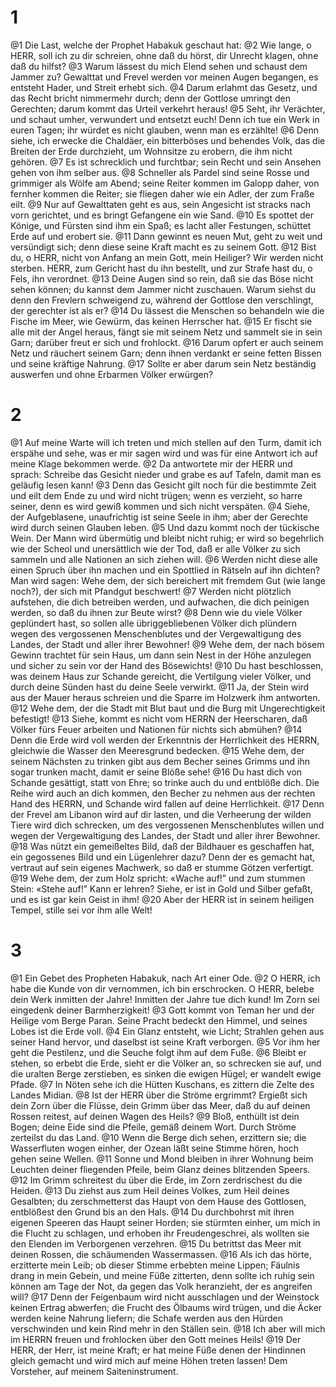 # 1 
@1 Die Last, welche der Prophet Habakuk geschaut hat: 
@2 Wie lange, o HERR, soll ich zu dir schreien, ohne daß du hörst, dir Unrecht klagen, ohne daß du hilfst? 
@3 Warum lässest du mich Elend sehen und schaust dem Jammer zu? Gewalttat und Frevel werden vor meinen Augen begangen, es entsteht Hader, und Streit erhebt sich. 
@4 Darum erlahmt das Gesetz, und das Recht bricht nimmermehr durch; denn der Gottlose umringt den Gerechten; darum kommt das Urteil verkehrt heraus! 
@5 Seht, ihr Verächter, und schaut umher, verwundert und entsetzt euch! Denn ich tue ein Werk in euren Tagen; ihr würdet es nicht glauben, wenn man es erzählte! 
@6 Denn siehe, ich erwecke die Chaldäer, ein bitterböses und behendes Volk, das die Breiten der Erde durchzieht, um Wohnsitze zu erobern, die ihm nicht gehören. 
@7 Es ist schrecklich und furchtbar; sein Recht und sein Ansehen gehen von ihm selber aus. 
@8 Schneller als Pardel sind seine Rosse und grimmiger als Wölfe am Abend; seine Reiter kommen im Galopp daher, von fernher kommen die Reiter; sie fliegen daher wie ein Adler, der zum Fraße eilt. 
@9 Nur auf Gewalttaten geht es aus, sein Angesicht ist stracks nach vorn gerichtet, und es bringt Gefangene ein wie Sand. 
@10 Es spottet der Könige, und Fürsten sind ihm ein Spaß; es lacht aller Festungen, schüttet Erde auf und erobert sie. 
@11 Dann gewinnt es neuen Mut, geht zu weit und versündigt sich; denn diese seine Kraft macht es zu seinem Gott. 
@12 Bist du, o HERR, nicht von Anfang an mein Gott, mein Heiliger? Wir werden nicht sterben. HERR, zum Gericht hast du ihn bestellt, und zur Strafe hast du, o Fels, ihn verordnet. 
@13 Deine Augen sind so rein, daß sie das Böse nicht sehen können; du kannst dem Jammer nicht zuschauen. Warum siehst du denn den Frevlern schweigend zu, während der Gottlose den verschlingt, der gerechter ist als er? 
@14 Du lässest die Menschen so behandeln wie die Fische im Meer, wie Gewürm, das keinen Herrscher hat. 
@15 Er fischt sie alle mit der Angel heraus, fängt sie mit seinem Netz und sammelt sie in sein Garn; darüber freut er sich und frohlockt. 
@16 Darum opfert er auch seinem Netz und räuchert seinem Garn; denn ihnen verdankt er seine fetten Bissen und seine kräftige Nahrung. 
@17 Sollte er aber darum sein Netz beständig auswerfen und ohne Erbarmen Völker erwürgen? 

# 2 
@1 Auf meine Warte will ich treten und mich stellen auf den Turm, damit ich erspähe und sehe, was er mir sagen wird und was für eine Antwort ich auf meine Klage bekommen werde. 
@2 Da antwortete mir der HERR und sprach: Schreibe das Gesicht nieder und grabe es auf Tafeln, damit man es geläufig lesen kann! 
@3 Denn das Gesicht gilt noch für die bestimmte Zeit und eilt dem Ende zu und wird nicht trügen; wenn es verzieht, so harre seiner, denn es wird gewiß kommen und sich nicht verspäten. 
@4 Siehe, der Aufgeblasene, unaufrichtig ist seine Seele in ihm; aber der Gerechte wird durch seinen Glauben leben. 
@5 Und dazu kommt noch der tückische Wein. Der Mann wird übermütig und bleibt nicht ruhig; er wird so begehrlich wie der Scheol und unersättlich wie der Tod, daß er alle Völker zu sich sammeln und alle Nationen an sich ziehen will. 
@6 Werden nicht diese alle einen Spruch über ihn machen und ein Spottlied in Rätseln auf ihn dichten? Man wird sagen: Wehe dem, der sich bereichert mit fremdem Gut (wie lange noch?), der sich mit Pfandgut beschwert! 
@7 Werden nicht plötzlich aufstehen, die dich betreiben werden, und aufwachen, die dich peinigen werden, so daß du ihnen zur Beute wirst? 
@8 Denn wie du viele Völker geplündert hast, so sollen alle übriggebliebenen Völker dich plündern wegen des vergossenen Menschenblutes und der Vergewaltigung des Landes, der Stadt und aller ihrer Bewohner! 
@9 Wehe dem, der nach bösem Gewinn trachtet für sein Haus, um dann sein Nest in der Höhe anzulegen und sicher zu sein vor der Hand des Bösewichts! 
@10 Du hast beschlossen, was deinem Haus zur Schande gereicht, die Vertilgung vieler Völker, und durch deine Sünden hast du deine Seele verwirkt. 
@11 Ja, der Stein wird aus der Mauer heraus schreien und die Sparre im Holzwerk ihm antworten. 
@12 Wehe dem, der die Stadt mit Blut baut und die Burg mit Ungerechtigkeit befestigt! 
@13 Siehe, kommt es nicht vom HERRN der Heerscharen, daß Völker fürs Feuer arbeiten und Nationen für nichts sich abmühen? 
@14 Denn die Erde wird voll werden der Erkenntnis der Herrlichkeit des HERRN, gleichwie die Wasser den Meeresgrund bedecken. 
@15 Wehe dem, der seinem Nächsten zu trinken gibt aus dem Becher seines Grimms und ihn sogar trunken macht, damit er seine Blöße sehe! 
@16 Du hast dich von Schande gesättigt, statt von Ehre; so trinke auch du und entblöße dich. Die Reihe wird auch an dich kommen, den Becher zu nehmen aus der rechten Hand des HERRN, und Schande wird fallen auf deine Herrlichkeit. 
@17 Denn der Frevel am Libanon wird auf dir lasten, und die Verheerung der wilden Tiere wird dich schrecken, um des vergossenen Menschenblutes willen und wegen der Vergewaltigung des Landes, der Stadt und aller ihrer Bewohner. 
@18 Was nützt ein gemeißeltes Bild, daß der Bildhauer es geschaffen hat, ein gegossenes Bild und ein Lügenlehrer dazu? Denn der es gemacht hat, vertraut auf sein eigenes Machwerk, so daß er stumme Götzen verfertigt. 
@19 Wehe dem, der zum Holz spricht: «Wache auf!” und zum stummen Stein: «Stehe auf!” Kann er lehren? Siehe, er ist in Gold und Silber gefaßt, und es ist gar kein Geist in ihm! 
@20 Aber der HERR ist in seinem heiligen Tempel, stille sei vor ihm alle Welt! 

# 3 
@1 Ein Gebet des Propheten Habakuk, nach Art einer Ode. 
@2 O HERR, ich habe die Kunde von dir vernommen, ich bin erschrocken. O HERR, belebe dein Werk inmitten der Jahre! Inmitten der Jahre tue dich kund! Im Zorn sei eingedenk deiner Barmherzigkeit! 
@3 Gott kommt von Teman her und der Heilige vom Berge Paran. Seine Pracht bedeckt den Himmel, und seines Lobes ist die Erde voll. 
@4 Ein Glanz entsteht, wie Licht; Strahlen gehen aus seiner Hand hervor, und daselbst ist seine Kraft verborgen. 
@5 Vor ihm her geht die Pestilenz, und die Seuche folgt ihm auf dem Fuße. 
@6 Bleibt er stehen, so erbebt die Erde, sieht er die Völker an, so schrecken sie auf, und die uralten Berge zerstieben, es sinken die ewigen Hügel; er wandelt ewige Pfade. 
@7 In Nöten sehe ich die Hütten Kuschans, es zittern die Zelte des Landes Midian. 
@8 Ist der HERR über die Ströme ergrimmt? Ergießt sich dein Zorn über die Flüsse, dein Grimm über das Meer, daß du auf deinen Rossen reitest, auf deinen Wagen des Heils? 
@9 Bloß, enthüllt ist dein Bogen; deine Eide sind die Pfeile, gemäß deinem Wort. Durch Ströme zerteilst du das Land. 
@10 Wenn die Berge dich sehen, erzittern sie; die Wasserfluten wogen einher, der Ozean läßt seine Stimme hören, hoch gehen seine Wellen. 
@11 Sonne und Mond bleiben in ihrer Wohnung beim Leuchten deiner fliegenden Pfeile, beim Glanz deines blitzenden Speers. 
@12 Im Grimm schreitest du über die Erde, im Zorn zerdrischest du die Heiden. 
@13 Du ziehst aus zum Heil deines Volkes, zum Heil deines Gesalbten; du zerschmetterst das Haupt von dem Hause des Gottlosen, entblößest den Grund bis an den Hals. 
@14 Du durchbohrst mit ihren eigenen Speeren das Haupt seiner Horden; sie stürmten einher, um mich in die Flucht zu schlagen, und erhoben ihr Freudengeschrei, als wollten sie den Elenden im Verborgenen verzehren. 
@15 Du betrittst das Meer mit deinen Rossen, die schäumenden Wassermassen. 
@16 Als ich das hörte, erzitterte mein Leib; ob dieser Stimme erbebten meine Lippen; Fäulnis drang in mein Gebein, und meine Füße zitterten, denn sollte ich ruhig sein können am Tage der Not, da gegen das Volk heranzieht, der es angreifen will? 
@17 Denn der Feigenbaum wird nicht ausschlagen und der Weinstock keinen Ertrag abwerfen; die Frucht des Ölbaums wird trügen, und die Äcker werden keine Nahrung liefern; die Schafe werden aus den Hürden verschwinden und kein Rind mehr in den Ställen sein. 
@18 Ich aber will mich im HERRN freuen und frohlocken über den Gott meines Heils! 
@19 Der HERR, der Herr, ist meine Kraft; er hat meine Füße denen der Hindinnen gleich gemacht und wird mich auf meine Höhen treten lassen! Dem Vorsteher, auf meinem Saiteninstrument. 